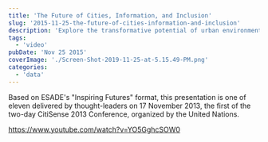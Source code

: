```yaml
---
title: 'The Future of Cities, Information, and Inclusion'
slug: '2015-11-25-the-future-of-cities-information-and-inclusion'
description: 'Explore the transformative potential of urban environments in "The Future of Cities, Information, and Inclusion." This blog post delves into insights from ESADE''s "Inspiring Futures" series, highlighting how technology and data can foster inclusive, sustainable cityscapes. Discover key takeaways from leading voices at the United Nations'' CitiSense 2013 Conference, and learn how cities can evolve to better serve diverse communities in a rapidly changing world.'
tags:
  - 'video'
pubDate: 'Nov 25 2015'
coverImage: './Screen-Shot-2019-11-25-at-5.15.49-PM.png'
categories:
  - 'data'
---
```



Based on ESADE's "Inspiring Futures" format, this presentation is one of eleven delivered by thought-leaders on 17 November 2013, the first of the two-day CitiSense 2013 Conference, organized by the United Nations.

https://www.youtube.com/watch?v=YO5GghcSOW0
